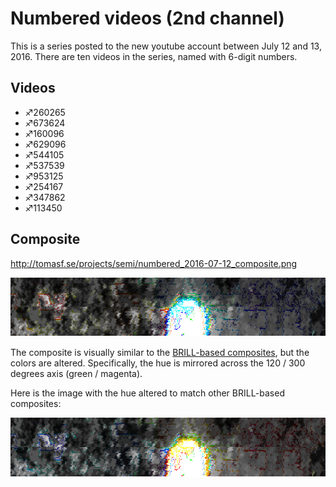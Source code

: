 # Numbered videos (2nd channel)

This is a series posted to the new youtube account between July 12 and
13, 2016. There are ten videos in the series, named with 6-digit
numbers.

## Videos

  - ♐260265
  - ♐673624
  - ♐160096
  - ♐629096
  - ♐544105
  - ♐537539
  - ♐953125
  - ♐254167
  - ♐347862
  - ♐113450

## Composite

<http://tomasf.se/projects/semi/numbered_2016-07-12_composite.png>

![Numbered\_2016-07-12\_composite.png](Numbered_2016-07-12_composite.png)

The composite is visually similar to the [BRILL-based composites](BRILL_Composite "wikilink"), but the colors are altered.
Specifically, the hue is mirrored across the 120 / 300 degrees axis
(green / magenta).

Here is the image with the hue altered to match other BRILL-based
composites:

![Numbered-color-shifted.png](Numbered-color-shifted.png)
